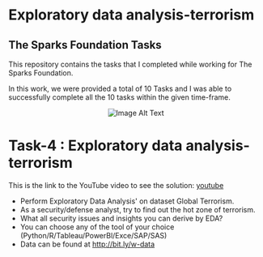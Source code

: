 
<h1>Exploratory data analysis-terrorism</h1>
<h2>The Sparks Foundation Tasks</h2>
<p>This repository contains the tasks that I completed while working for The Sparks Foundation.</p>
<p>In this work, we were provided a total of 10 Tasks and I was able to successfully complete all the 10 tasks within the given time-frame.</p>

<p align="center">
  <img src="https://github.com/yasminebs99/Prediction-using-Supervised-ML/assets/160682389/9eede37a-458b-4610-85db-70589bd249ed" alt="Image Alt Text">
</p>

<h1>Task-4 : Exploratory data analysis-terrorism</h1>
<p>This is the link to the YouTube video to see the solution: <a href="https://youtu.be/w19mQUdXeog">youtube</a></p>
<ul>
  <li>Perform Exploratory Data Analysis' on dataset Global Terrorism.</li>
  <li>As a security/defense analyst, try to find out the hot zone of terrorism.</li>
  <li>What all security issues and insights you can derive by EDA?</li>
  <li>You can choose any of the tool of your choice (Python/R/Tableau/PowerBl/Exce/SAP/SAS)</li>
  <li>Data can be found at <a href="https://bit.ly/2TK5Xn5">http://bit.ly/w-data</a></li>
</ul>


